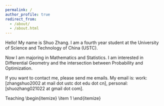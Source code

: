 ```yaml
---
permalink: /
author_profile: true
redirect_from: 
  - /about/
  - /about.html
---
```


Hello! My name is Shuo Zhang. I am a fourth year student at the University of Science and Technology of China (USTC). 

Now I am majoring in Mathematics and Statistics. I am interested in Differential Geometry and the intersection between Probability and Optimization. 

If you want to contact me, please send me emails. My email is: work:[zhangshuo2002 at mail dot ustc dot edu dot cn], personal:[shuozhang021022 at gmail dot com]. 


Teaching
\begin{itemize}
\item 1
\end{itemize}
